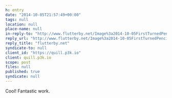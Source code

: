 ```yaml
---
h: entry
date: "2014-10-05T21:57:49+00:00"
tags: null
location: null
place-name: null
in-reply-to: "http://www.flutterby.net/Image%3a2014-10-05FirstTurnedPencil.jpg"
reply_url: "http://www.flutterby.net/Image%3a2014-10-05FirstTurnedPencil.jpg"
reply_title: "flutterby.net"
syndicate-to: null
client_id: "https://quill.p3k.io"
client: quill.p3k.io
scope: post
files: null
published: true
syndicate: null
---
```

Cool!  Fantastic work.
